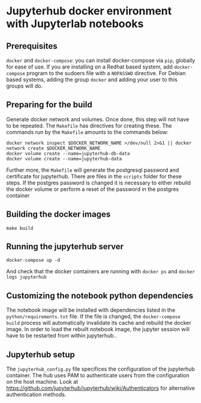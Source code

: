 # Jupyterhub docker environment with Jupyterlab notebooks

## Prerequisites

`docker` and `docker-compose`: you can install docker-compose via `pip`, globally for ease of use. If you are installing on
a Redhat based system, add `docker-compose` program to the sudoers file with a `NOPASSWD` directive. For Debian based
systems, adding the group `docker` and adding your user to this groups will do.

## Preparing for the build

Generate docker network and volumes. Once done, this step will not have to be repeated. The `Makefile` has directives
for creating these. The commands run by the `Makefile` amounts to the commands below:

```
docker network inspect $DOCKER_NETWORK_NAME >/dev/null 2>&1 || docker network create $DOCKER_NETWORK_NAME
docker volume create --name=jupyterhub-db-data
docker volume create --name=jupyterhub-data

```
Further more, the `Makefile` will generate the postgresql password and certificate for jupyterhub. There are files in
the `scripts` folder for these steps. If the postgres password is changed it is necessary to either rebuild the docker
volume or perform a reset of the password in the postgres container

## Building the docker images

```
make build
```

## Running the jupyterhub server

```
docker-compose up -d
```

And check that the docker containers are running with `docker ps` and `docker logs jupyterhub`

## Customizing the notebook python dependencies

The notebook image will be installed with dependencies listed in the `python/requirements.txt` file. If the file is
changed, the `docker-compose build` process will automatically invalidate its cache and rebuild the docker image. In
order to load the rebuilt notebook image, the jupyter session will have to be restarted from within jupyterhub..

## Jupyterhub setup

The `jupyterhub_config.py` file specifices the configuration of the jupyterhub container. The hub uses PAM to
authenticate users from the configuration on the host machine. Look at
https://github.com/jupyterhub/jupyterhub/wiki/Authenticators for alternative authentication methods.
